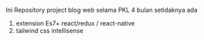 Ini Repository project blog web selama PKL 4 bulan
setidaknya ada
1. extension Es7+ react/redux / react-native
2. tailwind css intellisense
